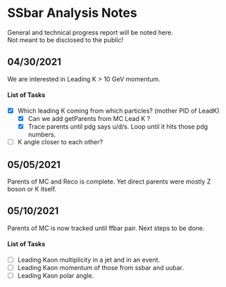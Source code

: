 # SSbar Analysis Notes

General and technical progress report will be noted here.\
Not meant to be disclosed to the public!

## 04/30/2021

We are interested in Leading K > 10 GeV momentum.

#### List of Tasks
 - [x] Which leading K coming from which particles? (mother PID of LeadK)
 	- [x] Can we add getParents from MC Lead K ?
 	- [x] Trace parents until pdg says u/d/s. Loop until it hits those pdg numbers.
 - [ ] K angle closer to each other?

## 05/05/2021

Parents of MC and Reco is complete. Yet direct parents were mostly Z boson or K itself. 

## 05/10/2021

Parents of MC is now tracked until ffbar pair.
Next steps to be done.

#### List of Tasks
 - [ ] Leading Kaon multiplicity in a jet and in an event.
 - [ ] Leading Kaon momentum of those from ssbar and uubar.
 - [ ] Leading Kaon polar angle.